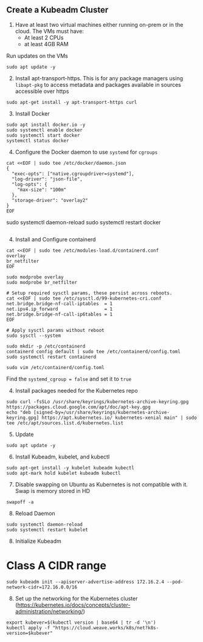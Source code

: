 ## Create a Kubeadm Cluster

1. Have at least two virtual machines either running on-prem or in the cloud. The VMs must have:
   - At least 2 CPUs
   - at least 4GB RAM

Run updates on the VMs

```
sudo apt update -y
```

2. Install apt-transport-https. This is for any package managers using `libapt-pkg` to access metadata and packages available in sources accessible over https

```
sudo apt-get install -y apt-transport-https curl
```

3. Install Docker

```
sudo apt install docker.io -y
sudo systemctl enable docker
sudo systemctl start docker
systemctl status docker
```

4. Configure the Docker daemon to use `systemd` for `cgroups`

```
cat <<EOF | sudo tee /etc/docker/daemon.json
{
  "exec-opts": ["native.cgroupdriver=systemd"],
  "log-driver": "json-file",
  "log-opts": {
    "max-size": "100m"
  },
  "storage-driver": "overlay2"
}
EOF
```
sudo systemctl daemon-reload
sudo systemctl restart docker
```
```

4. Install and Configure containerd

```
cat <<EOF | sudo tee /etc/modules-load.d/containerd.conf
overlay
br_netfilter
EOF

sudo modprobe overlay
sudo modprobe br_netfilter

# Setup required sysctl params, these persist across reboots.
cat <<EOF | sudo tee /etc/sysctl.d/99-kubernetes-cri.conf
net.bridge.bridge-nf-call-iptables  = 1
net.ipv4.ip_forward                 = 1
net.bridge.bridge-nf-call-ip6tables = 1
EOF

# Apply sysctl params without reboot
sudo sysctl --system
```

```
sudo mkdir -p /etc/containerd
containerd config default | sudo tee /etc/containerd/config.toml
sudo systemctl restart containerd
```

```
sudo vim /etc/containerd/config.toml
```


Find the `systemd_cgroup = false` and set it to `true`

4. Install packages needed for the Kubernetes repo

```
sudo curl -fsSLo /usr/share/keyrings/kubernetes-archive-keyring.gpg https://packages.cloud.google.com/apt/doc/apt-key.gpg
echo "deb [signed-by=/usr/share/keyrings/kubernetes-archive-keyring.gpg] https://apt.kubernetes.io/ kubernetes-xenial main" | sudo tee /etc/apt/sources.list.d/kubernetes.list
```

5. Update

```
sudo apt update -y
```

6. Install Kubeadm, kubelet, and kubectl

```
sudo apt-get install -y kubelet kubeadm kubectl
sudo apt-mark hold kubelet kubeadm kubectl
```

7. Disable swapping on Ubuntu as Kubernetes is not compatible with it. Swap is memory stored in HD

```
swapoff -a
```

8. Reload Daemon

```
sudo systemctl daemon-reload
sudo systemctl restart kubelet
```

8. Initialize Kubeadm
# Class A CIDR range

```
sudo kubeadm init --apiserver-advertise-address 172.16.2.4 --pod-network-cidr=172.16.0.0/16
```

8. Set up the networking for the Kubernetes cluster (https://kubernetes.io/docs/concepts/cluster-administration/networking/)

```
export kubever=$(kubectl version | base64 | tr -d '\n')
kubectl apply -f "https://cloud.weave.works/k8s/net?k8s-version=$kubever"
```
